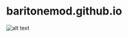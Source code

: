 # baritonemod.github.io  

![alt text](https://upload.wikimedia.org/wikipedia/en/9/9a/Trollface_non-free.png "peepee poo  poo")